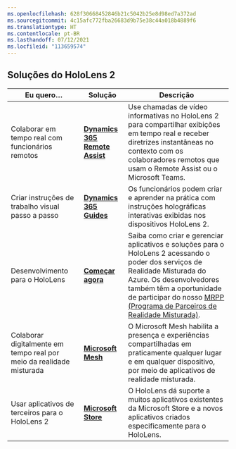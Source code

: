 ```yaml
---
ms.openlocfilehash: 628f30668452846b21c5042b25e8d98ed7a372ad
ms.sourcegitcommit: 4c15afc772fba26683d9b75e38c44a018b4889f6
ms.translationtype: HT
ms.contentlocale: pt-BR
ms.lasthandoff: 07/12/2021
ms.locfileid: "113659574"
---
```

## <a name="hololens-2-solutions"></a>Soluções do HoloLens 2

| Eu quero… | Solução | Descrição |  
|---------| ------------|------------|
| Colaborar em tempo real com funcionários remotos | [**Dynamics 365 Remote Assist**](https://dynamics.microsoft.com/mixed-reality/remote-assist/) | Use chamadas de vídeo informativas no HoloLens 2 para compartilhar exibições em tempo real e receber diretrizes instantâneas no contexto com os colaboradores remotos que usam o Remote Assist ou o Microsoft Teams. | 
| Criar instruções de trabalho visual passo a passo | [**Dynamics 365 Guides**](https://dynamics.microsoft.com/mixed-reality/guides/capabilities/) | Os funcionários podem criar e aprender na prática com instruções holográficas interativas exibidas nos dispositivos HoloLens 2. |
| Desenvolvimento para o HoloLens | [**Começar agora**](/windows/mixed-reality/develop/development?tabs=unity) | Saiba como criar e gerenciar aplicativos e soluções para o HoloLens 2 acessando o poder dos serviços de Realidade Misturada do Azure. Os desenvolvedores também têm a oportunidade de participar do nosso [MRPP (Programa de Parceiros de Realidade Misturada)](https://www.microsoft.com/hololens/mrpp). |
| Colaborar digitalmente em tempo real por meio da realidade misturada | [**Microsoft Mesh**](https://www.microsoft.com/mesh) | O Microsoft Mesh habilita a presença e experiências compartilhadas em praticamente qualquer lugar e em qualquer dispositivo, por meio de aplicativos de realidade misturada. |
| Usar aplicativos de terceiros para o HoloLens 2 | [**Microsoft Store**](../holographic-store-apps.md) | O HoloLens dá suporte a muitos aplicativos existentes da Microsoft Store e a novos aplicativos criados especificamente para o HoloLens.
